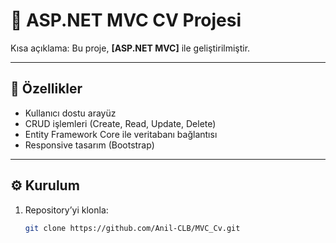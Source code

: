 # 📂 ASP.NET MVC CV Projesi

Kısa açıklama: Bu proje, **[ASP.NET MVC]** ile geliştirilmiştir.

---

## 🚀 Özellikler
- Kullanıcı dostu arayüz  
- CRUD işlemleri (Create, Read, Update, Delete)  
- Entity Framework Core ile veritabanı bağlantısı  
- Responsive tasarım (Bootstrap)  

---

## ⚙️ Kurulum
1. Repository’yi klonla:
   ```bash
   git clone https://github.com/Anil-CLB/MVC_Cv.git
             
